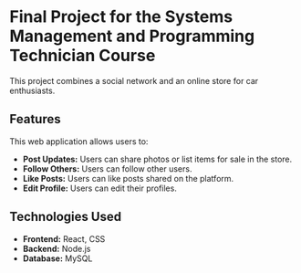 # Final Project for the Systems Management and Programming Technician Course

This project combines a social network and an online store for car enthusiasts.

## Features

This web application allows users to:

- **Post Updates:** Users can share photos or list items for sale in the store.
- **Follow Others:** Users can follow other users.
- **Like Posts:** Users can like posts shared on the platform.
- **Edit Profile:** Users can edit their profiles.

## Technologies Used

- **Frontend:** React, CSS
- **Backend:** Node.js
- **Database:** MySQL
